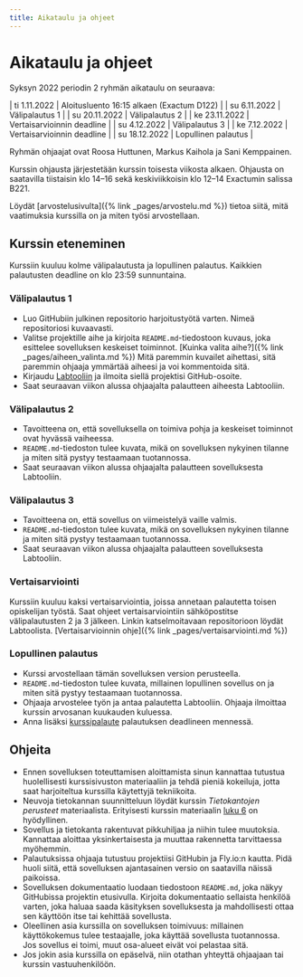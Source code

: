 ```yaml
---
title: Aikataulu ja ohjeet
---
```


# Aikataulu ja ohjeet

Syksyn 2022 periodin 2 ryhmän aikataulu on seuraava:

| ti 1.11.2022 | Aloitusluento 16:15 alkaen (Exactum D122) |
| su 6.11.2022 | Välipalautus 1 |
| su 20.11.2022 | Välipalautus 2 |
| ke 23.11.2022 | Vertaisarvioinnin deadline |
| su 4.12.2022 | Välipalautus 3 |
| ke 7.12.2022 | Vertaisarvioinnin deadline |
| su 18.12.2022 | Lopullinen palautus |

Ryhmän ohjaajat ovat Roosa Huttunen, Markus Kaihola ja Sani Kemppainen.

Kurssin ohjausta järjestetään kurssin toisesta viikosta alkaen. Ohjausta on saatavilla tiistaisin klo 14–16 sekä keskiviikkoisin klo 12–14 Exactumin salissa B221.

Löydät [arvostelusivulta]({% link _pages/arvostelu.md %}) tietoa siitä, mitä vaatimuksia kurssilla on ja miten työsi arvostellaan.

## Kurssin eteneminen

Kurssiin kuuluu kolme välipalautusta ja lopullinen palautus. Kaikkien palautusten deadline on klo 23:59 sunnuntaina.

### Välipalautus 1

* Luo GitHubiin julkinen repositorio harjoitustyötä varten. Nimeä repositoriosi kuvaavasti.
* Valitse projektille aihe ja kirjoita `README.md`-tiedostoon kuvaus, joka esittelee sovelluksen keskeiset toiminnot. [Kuinka valita aihe?]({% link _pages/aiheen_valinta.md %}) Mitä paremmin kuvailet aihettasi, sitä paremmin ohjaaja ymmärtää aiheesi ja voi kommentoida sitä.
* Kirjaudu [Labtooliin](https://study.cs.helsinki.fi/labtool/courses/TKT20011.2022.S.A.1) ja ilmoita siellä projektisi GitHub-osoite.
* Saat seuraavan viikon alussa ohjaajalta palautteen aiheesta Labtooliin.

### Välipalautus 2

* Tavoitteena on, että sovelluksella on toimiva pohja ja keskeiset toiminnot ovat hyvässä vaiheessa.
* `README.md`-tiedoston tulee kuvata, mikä on sovelluksen nykyinen tilanne ja miten sitä pystyy testaamaan tuotannossa.
* Saat seuraavan viikon alussa ohjaajalta palautteen sovelluksesta Labtooliin.

### Välipalautus 3

* Tavoitteena on, että sovellus on viimeistelyä vaille valmis.
* `README.md`-tiedoston tulee kuvata, mikä on sovelluksen nykyinen tilanne ja miten sitä pystyy testaamaan tuotannossa.
* Saat seuraavan viikon alussa ohjaajalta palautteen sovelluksesta Labtooliin.

### Vertaisarviointi

Kurssiin kuuluu kaksi vertaisarviointia, joissa annetaan palautetta toisen opiskelijan työstä. Saat ohjeet vertaisarviointiin sähköpostitse välipalautusten 2 ja 3 jälkeen.
Linkin katselmoitavaan repositorioon löydät Labtoolista. [Vertaisarvioinnin ohje]({% link _pages/vertaisarviointi.md %})

### Lopullinen palautus

* Kurssi arvostellaan tämän sovelluksen version perusteella.
* `README.md`-tiedoston tulee kuvata, millainen lopullinen sovellus on ja miten sitä pystyy testaamaan tuotannossa.
* Ohjaaja arvostelee työn ja antaa palautetta Labtooliin. Ohjaaja ilmoittaa kurssin arvosanan kuukauden kuluessa.
* Anna lisäksi [kurssipalaute](https://coursefeedback.helsinki.fi/targets/43927443) palautuksen deadlineen mennessä.

## Ohjeita

* Ennen sovelluksen toteuttamisen aloittamista sinun kannattaa tutustua huolellisesti kurssisivuston materiaaliin ja tehdä pieniä kokeiluja, jotta saat harjoiteltua kurssilla käytettyjä tekniikoita.
* Neuvoja tietokannan suunnitteluun löydät kurssin _Tietokantojen perusteet_ materiaalista. Erityisesti kurssin materiaalin [luku 6](https://tikape.mooc.fi/kevat-2022/content/osa-6/) on hyödyllinen.
* Sovellus ja tietokanta rakentuvat pikkuhiljaa ja niihin tulee muutoksia. Kannattaa aloittaa yksinkertaisesta ja muuttaa rakennetta tarvittaessa myöhemmin.
* Palautuksissa ohjaaja tutustuu projektiisi GitHubin ja Fly.io:n kautta. Pidä huoli siitä, että sovelluksen ajantasainen versio on saatavilla näissä paikoissa.
* Sovelluksen dokumentaatio luodaan tiedostoon `README.md`, joka näkyy GitHubissa projektin etusivulla. Kirjoita dokumentaatio sellaista henkilöä varten, joka haluaa saada käsityksen sovelluksesta ja mahdollisesti ottaa sen käyttöön itse tai kehittää sovellusta.
* Oleellinen asia kurssilla on sovelluksen toimivuus: millainen käyttökokemus tulee testaajalle, joka käyttää sovellusta tuotannossa. Jos sovellus ei toimi, muut osa-alueet eivät voi pelastaa sitä.
* Jos jokin asia kurssilla on epäselvä, niin otathan yhteyttä ohjaajaan tai kurssin vastuuhenkilöön.
